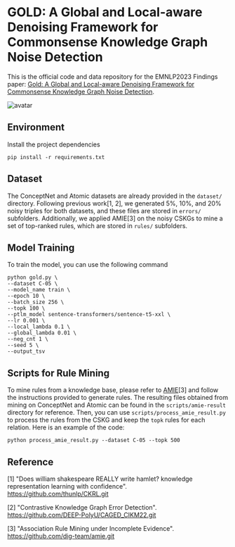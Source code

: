 # GOLD: A Global and Local-aware Denoising Framework for Commonsense Knowledge Graph Noise Detection
This is the official code and data repository for the EMNLP2023 Findings paper: [Gold: A Global and Local-aware Denoising Framework for Commonsense Knowledge Graph Noise Detection]().

![avatar](demo/featured.jpg)

## Environment

Install the project dependencies
```shell
pip install -r requirements.txt
```

## Dataset
The ConceptNet and Atomic datasets are already provided in the `dataset/` directory. Following previous work[1, 2], we generated 5%, 10%, and 20% noisy triples for both datasets, and these files are stored in `errors/` subfolders. Additionally, we applied AMIE[3] on the noisy CSKGs to mine a set of top-ranked rules, which are stored in `rules/` subfolders.



## Model Training

To train the model, you can use the following command

```shell
python gold.py \
--dataset C-05 \
--model_name train \
--epoch 10 \
--batch_size 256 \
--topk 100 \
--ptlm_model sentence-transformers/sentence-t5-xxl \
--lr 0.001 \
--local_lambda 0.1 \
--global_lambda 0.01 \
--neg_cnt 1 \
--seed 5 \
--output_tsv
```

## Scripts for Rule Mining

To mine rules from a knowledge base, please refer to [AMIE](https://github.com/dig-team/amie)[3] and follow the instructions provided to generate rules. The resulting files obtained from mining on ConceptNet and Atomic can be found in the `scripts/amie-result` directory for reference. Then, you can use `scripts/process_amie_result.py` to process the rules from the CSKG and keep the `topk` rules for each relation. Here is an example of the code:

```shell
python process_amie_result.py --dataset C-05 --topk 500
```


## Reference

[1] "Does william shakespeare REALLY write hamlet? knowledge representation learning with confidence". https://github.com/thunlp/CKRL.git

[2] "Contrastive Knowledge Graph Error Detection". https://github.com/DEEP-PolyU/CAGED_CIKM22.git

[3] "Association Rule Mining under Incomplete Evidence". https://github.com/dig-team/amie.git
